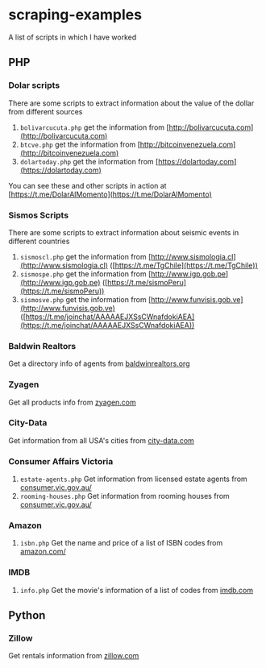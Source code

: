 # scraping-examples
A list of scripts in which I have worked

## PHP
### Dolar scripts
There are some scripts to extract information about the value of the dollar from different sources

1. `bolivarcucuta.php` get the information from [http://bolivarcucuta.com](http://bolivarcucuta.com)
1. `btcve.php` get the information from [http://bitcoinvenezuela.com](http://bitcoinvenezuela.com)
1. `dolartoday.php` get the information from [https://dolartoday.com](https://dolartoday.com)

You can see these and other scripts in action at [https://t.me/DolarAlMomento](https://t.me/DolarAlMomento)

### Sismos Scripts
There are some scripts to extract information about seismic events in different countries

1. `sismoscl.php` get the information from [http://www.sismologia.cl](http://www.sismologia.cl) ([https://t.me/TgChile](https://t.me/TgChile))
1. `sismospe.php` get the information from [http://www.igp.gob.pe](http://www.igp.gob.pe) ([https://t.me/sismoPeru](https://t.me/sismoPeru))
1. `sismosve.php` get the information from [http://www.funvisis.gob.ve](http://www.funvisis.gob.ve) ([https://t.me/joinchat/AAAAAEJXSsCWnafdokiAEA](https://t.me/joinchat/AAAAAEJXSsCWnafdokiAEA))

### Baldwin Realtors
Get a directory info of agents from [baldwinrealtors.org](http://www.baldwinrealtors.org)

### Zyagen
Get all products info from [zyagen.com](http://zyagen.com)

### City-Data
Get information from all USA's cities from [city-data.com](http://www.city-data.com/)

### Consumer Affairs Victoria
1. `estate-agents.php` Get information from licensed estate agents from [consumer.vic.gov.au/](https://www.consumer.vic.gov.au/)
1. `rooming-houses.php` Get information from rooming houses from [consumer.vic.gov.au/](https://www.consumer.vic.gov.au/)

### Amazon
1. `isbn.php` Get the name and price of a list of ISBN codes from [amazon.com/](https://www.amazon.com/)

### IMDB
1. `info.php` Get the movie's information of a list of codes from [imdb.com](https://www.imdb.com)

## Python
### Zillow
Get rentals information from [zillow.com](https://www.zillow.com)
